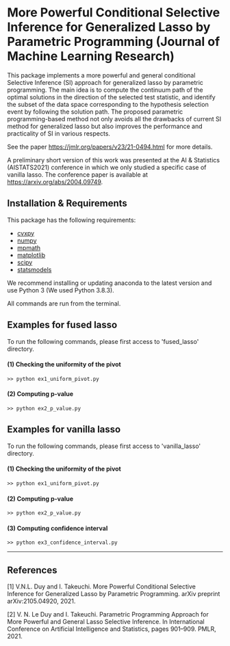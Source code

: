 # More Powerful Conditional Selective Inference for Generalized Lasso by Parametric Programming (Journal of Machine Learning Research)

This package implements a more powerful and general conditional Selective Inference (SI) approach for generalized lasso by parametric programming. The main idea is to compute the continuum path of the optimal solutions in the direction of the selected test statistic, and identify the subset of the data space corresponding to the hypothesis selection event by following the solution path. The proposed parametric programming-based method not only avoids all the drawbacks of current SI method for generalized lasso but also improves the performance and practicality of SI in various respects.

See the paper <https://jmlr.org/papers/v23/21-0494.html> for more details.

A preliminary short version of this work was presented at the AI & Statistics (AISTATS2021) conference in which we only studied a specific case of vanilla lasso.
The conference paper is available at <https://arxiv.org/abs/2004.09749>.

## Installation & Requirements

This package has the following requirements:

- [cvxpy](https://www.cvxpy.org)
- [numpy](http://numpy.org)
- [mpmath](http://mpmath.org/)
- [matplotlib](https://matplotlib.org/)
- [scipy](https://www.scipy.org)
- [statsmodels](https://www.statsmodels.org/)

We recommend installing or updating anaconda to the latest version and use Python 3
(We used Python 3.8.3).

All commands are run from the terminal.

## Examples for fused lasso

To run the following commands, please first access to 'fused_lasso' directory.

#### (1) Checking the uniformity of the pivot
```
>> python ex1_uniform_pivot.py
```

#### (2) Computing p-value
```
>> python ex2_p_value.py
```

## Examples for vanilla lasso

To run the following commands, please first access to 'vanilla_lasso' directory.

#### (1) Checking the uniformity of the pivot
```
>> python ex1_uniform_pivot.py
```

#### (2) Computing p-value
```
>> python ex2_p_value.py
```

#### (3) Computing confidence interval
```
>> python ex3_confidence_interval.py
```

---
## References

[1] V.N.L. Duy and I. Takeuchi. More Powerful Conditional Selective Inference for Generalized Lasso by Parametric Programming. arXiv preprint arXiv:2105.04920, 2021.

[2] V. N. Le Duy and I. Takeuchi. Parametric Programming Approach for More Powerful and General Lasso Selective Inference. In International Conference on Artificial Intelligence and Statistics, pages 901–909. PMLR, 2021.
